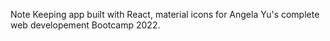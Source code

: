 Note Keeping app built with React,  material icons for Angela Yu's complete web developement Bootcamp 2022.
